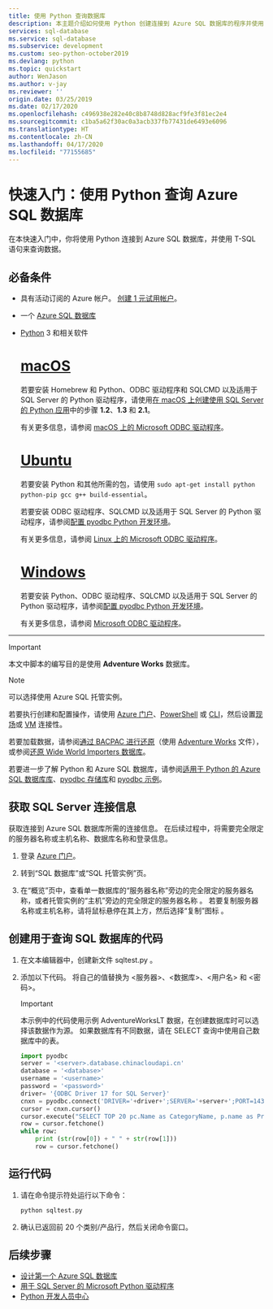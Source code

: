 ```yaml
---
title: 使用 Python 查询数据库
description: 本主题介绍如何使用 Python 创建连接到 Azure SQL 数据库的程序并使用 Transact-SQL 语句对其进行查询。
services: sql-database
ms.service: sql-database
ms.subservice: development
ms.custom: seo-python-october2019
ms.devlang: python
ms.topic: quickstart
author: WenJason
ms.author: v-jay
ms.reviewer: ''
origin.date: 03/25/2019
ms.date: 02/17/2020
ms.openlocfilehash: c496938e282e40c8b8748d828acf9fe3f81ec2e4
ms.sourcegitcommit: c1ba5a62f30ac0a3acb337fb77431de6493e6096
ms.translationtype: HT
ms.contentlocale: zh-CN
ms.lasthandoff: 04/17/2020
ms.locfileid: "77155685"
---
```

# <a name="quickstart-use-python-to-query-an-azure-sql-database"></a>快速入门：使用 Python 查询 Azure SQL 数据库

在本快速入门中，你将使用 Python 连接到 Azure SQL 数据库，并使用 T-SQL 语句来查询数据。

## <a name="prerequisites"></a>必备条件

- 具有活动订阅的 Azure 帐户。 [创建 1 元试用帐户](https://wd.azure.cn/zh-cn/pricing/1rmb-trial-full)。
- 一个 [Azure SQL 数据库](sql-database-single-database-get-started.md)
- [Python](https://python.org/downloads) 3 和相关软件

  # <a name="macos"></a>[macOS](#tab/macos)

  若要安装 Homebrew 和 Python、ODBC 驱动程序和 SQLCMD 以及适用于 SQL Server 的 Python 驱动程序，请使用[在 macOS 上创建使用 SQL Server 的 Python 应用](https://www.microsoft.com/sql-server/developer-get-started/python/mac/)中的步骤 **1.2**、**1.3** 和 **2.1**。

  有关更多信息，请参阅 [macOS 上的 Microsoft ODBC 驱动程序](https://docs.microsoft.com/sql/connect/odbc/linux-mac/installing-the-microsoft-odbc-driver-for-sql-server)。

  # <a name="ubuntu"></a>[Ubuntu](#tab/ubuntu)

  若要安装 Python 和其他所需的包，请使用 `sudo apt-get install python python-pip gcc g++ build-essential`。

  若要安装 ODBC 驱动程序、SQLCMD 以及适用于 SQL Server 的 Python 驱动程序，请参阅[配置 pyodbc Python 开发环境](https://docs.microsoft.com/sql/connect/python/pyodbc/step-1-configure-development-environment-for-pyodbc-python-development#linux)。

  有关更多信息，请参阅 [Linux 上的 Microsoft ODBC 驱动程序](https://docs.microsoft.com/sql/connect/odbc/linux-mac/installing-the-microsoft-odbc-driver-for-sql-server)。

  # <a name="windows"></a>[Windows](#tab/windows)

  若要安装 Python、ODBC 驱动程序、SQLCMD 以及适用于 SQL Server 的 Python 驱动程序，请参阅[配置 pyodbc Python 开发环境](https://docs.microsoft.com/sql/connect/python/pyodbc/step-1-configure-development-environment-for-pyodbc-python-development#windows)。

  有关更多信息，请参阅 [Microsoft ODBC 驱动程序](https://docs.microsoft.com/sql/connect/odbc/microsoft-odbc-driver-for-sql-server)。

---

> [!IMPORTANT]
> 本文中脚本的编写目的是使用 **Adventure Works** 数据库。

> [!NOTE]
> 可以选择使用 Azure SQL 托管实例。
>
> 若要执行创建和配置操作，请使用 [Azure 门户](sql-database-managed-instance-get-started.md)、[PowerShell](scripts/sql-database-create-configure-managed-instance-powershell.md) 或 [CLI](https://medium.com/azure-sqldb-managed-instance/working-with-sql-managed-instance-using-azure-cli-611795fe0b44)，然后设置[现场](sql-database-managed-instance-configure-p2s.md)或 [VM](sql-database-managed-instance-configure-vm.md) 连接性。
>
> 若要加载数据，请参阅[通过 BACPAC 进行还原](sql-database-import.md)（使用 [Adventure Works](https://github.com/Microsoft/sql-server-samples/tree/master/samples/databases/adventure-works) 文件），或参阅[还原 Wide World Importers 数据库](sql-database-managed-instance-get-started-restore.md)。

若要进一步了解 Python 和 Azure SQL 数据库，请参阅[适用于 Python 的 Azure SQL 数据库库](https://docs.microsoft.com/python/api/overview/azure/sql)、[pyodbc 存储库](https://github.com/mkleehammer/pyodbc/wiki/)和 [pyodbc 示例](https://github.com/mkleehammer/pyodbc/wiki/Getting-started)。

## <a name="get-sql-server-connection-information"></a>获取 SQL Server 连接信息

获取连接到 Azure SQL 数据库所需的连接信息。 在后续过程中，将需要完全限定的服务器名称或主机名称、数据库名称和登录信息。

1. 登录 [Azure 门户](https://portal.azure.cn/)。

2. 转到“SQL 数据库”或“SQL 托管实例”页。  

3. 在“概览”页中，查看单一数据库的“服务器名称”旁边的完全限定的服务器名称，或者托管实例的“主机”旁边的完全限定的服务器名称    。 若要复制服务器名称或主机名称，请将鼠标悬停在其上方，然后选择“复制”图标  。

## <a name="create-code-to-query-your-sql-database"></a>创建用于查询 SQL 数据库的代码 

1. 在文本编辑器中，创建新文件 sqltest.py  。  
   
1. 添加以下代码。 将自己的值替换为 \<服务器>、\<数据库>、\<用户名> 和 \<密码>。
   
   >[!IMPORTANT]
   >本示例中的代码使用示例 AdventureWorksLT 数据，在创建数据库时可以选择该数据作为源。 如果数据库有不同数据，请在 SELECT 查询中使用自己数据库中的表。 
   
   ```python
   import pyodbc
   server = '<server>.database.chinacloudapi.cn'
   database = '<database>'
   username = '<username>'
   password = '<password>'
   driver= '{ODBC Driver 17 for SQL Server}'
   cnxn = pyodbc.connect('DRIVER='+driver+';SERVER='+server+';PORT=1433;DATABASE='+database+';UID='+username+';PWD='+ password)
   cursor = cnxn.cursor()
   cursor.execute("SELECT TOP 20 pc.Name as CategoryName, p.name as ProductName FROM [SalesLT].[ProductCategory] pc JOIN [SalesLT].[Product] p ON pc.productcategoryid = p.productcategoryid")
   row = cursor.fetchone()
   while row:
       print (str(row[0]) + " " + str(row[1]))
       row = cursor.fetchone()
   ```
   

## <a name="run-the-code"></a>运行代码

1. 请在命令提示符处运行以下命令：

   ```cmd
   python sqltest.py
   ```

1. 确认已返回前 20 个类别/产品行，然后关闭命令窗口。

## <a name="next-steps"></a>后续步骤

- [设计第一个 Azure SQL 数据库](sql-database-design-first-database.md)
- [用于 SQL Server 的 Microsoft Python 驱动程序](https://docs.microsoft.com/sql/connect/python/python-driver-for-sql-server/)
- [Python 开发人员中心](/develop/python/?v=17.23h)

